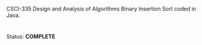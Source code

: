 CSCI-335 Design and Analysis of Algorithms
Binary Insertion Sort coded in Java.
#
Status: <b>COMPLETE</b>
#
